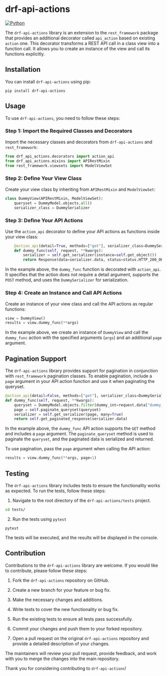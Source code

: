 # drf-api-actions

[![Python](https://img.shields.io/badge/python-3.7%2C3.8%2C3.9%2C3.10%2C3.11-blue)](https://www.python.org/downloads/)




The `drf-api-actions` library is an extension to the `rest_framework` package that provides an additional decorator called `api_action` based on existing `action` one.
This decorator transforms a REST API call in a class view into a function call. It allows you to create an instance of the view and call its functions explicitly.

## Installation

You can install `drf-api-actions` using pip:

```shell
pip install drf-api-actions
```

## Usage

To use `drf-api-actions`, you need to follow these steps:

### Step 1: Import the Required Classes and Decorators

Import the necessary classes and decorators from `drf-api-actions` and `rest_framework`:

```python
from drf_api_actions.decorators import action_api
from drf_api_actions.mixins import APIRestMixin
from rest_framework.viewsets import ModelViewSet
```

### Step 2: Define Your View Class

Create your view class by inheriting from `APIRestMixin` and `ModelViewSet`:

```python
class DummyView(APIRestMixin, ModelViewSet):
    queryset = DummyModel.objects.all()
    serializer_class = DummySerializer
```

### Step 3: Define Your API Actions

Use the `action_api` decorator to define your API actions as functions inside your view class:

```python
    @action_api(detail=True, methods=["get"], serializer_class=DummySerializer)
    def dummy_func(self, request, **kwargs):
        serializer = self.get_serializer(instance=self.get_object())
        return Response(data=serializer.data, status=status.HTTP_200_OK)
```

In the example above, the `dummy_func` function is decorated with `action_api`. It specifies that the action does not require a detail argument, supports the `POST` method, and uses the `DummySerializer` for serialization.

### Step 4: Create an Instance and Call API Actions

Create an instance of your view class and call the API actions as regular functions:

```python
view = DummyView()
results = view.dummy_func(**args)
```

In the example above, we create an instance of `DummyView` and call the `dummy_func` action with the specified arguments (`args`) and an additional `page` argument.

## Pagination Support

The `drf-api-actions` library provides support for pagination in conjunction with `rest_framework` pagination classes. To enable pagination, include a `page` argument in your API action function and use it when paginating the queryset.

```python
@action_api(detail=False, methods=["get"], serializer_class=DummySerializer)
def dummy_func(self, request, **kwargs):
    queryset = DummyModel.objects.filter(dummy_int=request.data["dummy_int"]).order_by("id")
    page = self.paginate_queryset(queryset)
    serializer = self.get_serializer(page, many=True)
    return self.get_paginated_response(serializer.data)
```

In the example above, the `dummy_func` API action supports the `GET` method and includes a `page` argument. The `paginate_queryset` method is used to paginate the `queryset`, and the paginated data is serialized and returned.

To use pagination, pass the `page` argument when calling the API action:

```python
results = view.dummy_func(**args, page=1)
```

## Testing

The `drf-api-actions` library includes tests to ensure the functionality works as expected. To run the tests, follow these steps:

1. Navigate to the root directory of the `drf-api-actions/tests` project.
```bash
cd tests/
```

2. Run the tests using `pytest`

 ```shell
 pytest
 ```

The tests will be executed, and the results will be displayed in the console.

## Contribution

Contributions to the `drf-api-actions` library are welcome. If you would like to contribute, please follow these steps:

1. Fork the `drf-api-actions` repository on GitHub.

2. Create a new branch for your feature or bug fix.

3. Make the necessary changes and additions.

4. Write tests to cover the new functionality or bug fix.

5. Run the existing tests to ensure all tests pass successfully.

6. Commit your changes and push them to your forked repository.

7. Open a pull request on the original `drf-api-actions` repository and provide a detailed description of your changes.

The maintainers will review your pull request, provide feedback, and work with you to merge the changes into the main repository.

Thank you for considering contributing to `drf-api-actions`!
